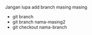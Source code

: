 Jangan lupa add branch masing masing
- git branch
- git branch nama-masing2
- git checkout nama-branch
